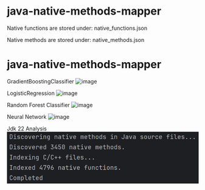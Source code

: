 ﻿# java-native-methods-mapper

Native functions are stored under: native_functions.json

Native methods are stored under: native_methods.json
 
# java-native-methods-mapper

GradientBoostingClassifier
![image](https://github.com/user-attachments/assets/2d3e9b7c-5268-46ee-9469-44ea6bc899b4)

LogisticRegression
![image](https://github.com/user-attachments/assets/d82e71d6-0602-430a-94a0-eff3035185ef)

Random Forest Classifier
![image](https://github.com/user-attachments/assets/7e452fdc-b25a-45ce-b28b-9dac76c07890)

Neural Network
![image](https://github.com/user-attachments/assets/cb60704e-9d96-4de3-883a-ea740ea06fbd)

Jdk 22 Analysis
![img.png](img.png)

